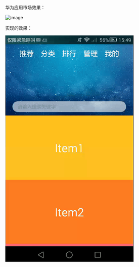 华为应用市场效果：

![image](https://github.com/Ruomiz/BehaviorSample/blob/master/imges/hw_1.gif)

实现的效果：

![image](https://github.com/Ruomiz/BehaviorSample/blob/master/imges/hw_2.gif)